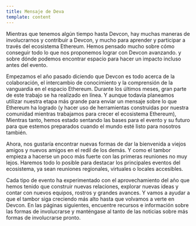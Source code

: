 ```yaml
---
title: Mensaje de Deva
template: content
---
```


Mientras que tenemos algún tiempo hasta Devcon, hay muchas maneras de involucrarnos y contribuir a Devcon, y mucho para aprender y participar a través del ecosistema Ethereum. Hemos pensado mucho sobre cómo conseguir todo lo que nos proponemos lograr con Devcon avanzando. y sobre dónde podemos encontrar espacio para hacer un impacto incluso antes del evento.

Empezamos el año pasado diciendo que Devcon es todo acerca de la colaboración, el intercambio de conocimiento y la comprensión de la vanguardia en el espacio Ethereum. Durante los últimos meses, gran parte de este trabajo se ha realizado en línea. Y aunque todavía planeamos utilizar nuestra etapa más grande para enviar un mensaje sobre lo que Ethereum ha logrado (y hacer uso de herramientas construidas por nuestra comunidad mientras trabajamos para crecer el ecosistema Ethereum), Mientras tanto, hemos estado sentando las bases para el evento y su futuro para que estemos preparados cuando el mundo esté listo para nosotros también.

Ahora, nos gustaría encontrar nuevas formas de dar la bienvenida a viejos amigos y nuevos amigos en el redil de los demás. Y como el tambor empieza a hacerse un poco más fuerte con las primeras reuniones no muy lejos. Haremos todo lo posible para destacar los principales eventos del ecosistema, ya sean reuniones regionales, virtuales o locales accesibles.

Cada tipo de evento ha experimentado con el aprovechamiento del año que hemos tenido que construir nuevas relaciones, explorar nuevas ideas y contar con nuevos equipos, rostros y grandes avances. Y vamos a ayudar a que el tambor siga creciendo más alto hasta que volvamos a verte en Devcon. En las páginas siguientes, encuentre recursos e información sobre las formas de involucrarse y manténgase al tanto de las noticias sobre más formas de involucrarse pronto.
